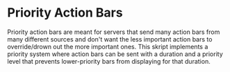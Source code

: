 # Priority Action Bars
Priority action bars are meant for servers that send many action bars from many different sources and don't want the less important action bars to override/drown out the more important ones. This skript implements a priority system where action bars can be sent with a duration and a priority level that prevents lower-priority bars from displaying for that duration. 
